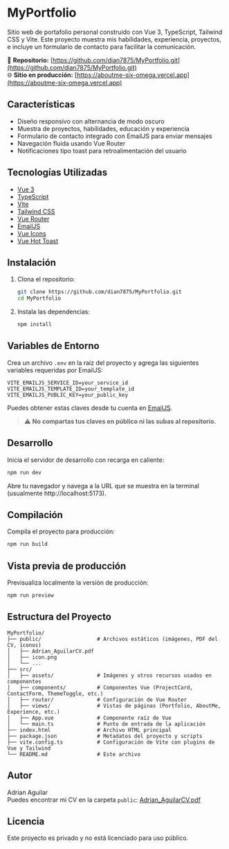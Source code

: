 # MyPortfolio

Sitio web de portafolio personal construido con Vue 3, TypeScript, Tailwind CSS y Vite. Este proyecto muestra mis habilidades, experiencia, proyectos, e incluye un formulario de contacto para facilitar la comunicación.

🔗 **Repositorio:** [https://github.com/dian7875/MyPortfolio.git](https://github.com/dian7875/MyPortfolio.git)  
🌐 **Sitio en producción:** [https://aboutme-six-omega.vercel.app](https://aboutme-six-omega.vercel.app)

## Características

- Diseño responsivo con alternancia de modo oscuro
- Muestra de proyectos, habilidades, educación y experiencia
- Formulario de contacto integrado con EmailJS para enviar mensajes
- Navegación fluida usando Vue Router
- Notificaciones tipo toast para retroalimentación del usuario

## Tecnologías Utilizadas

- [Vue 3](https://vuejs.org/)
- [TypeScript](https://www.typescriptlang.org/)
- [Vite](https://vitejs.dev/)
- [Tailwind CSS](https://tailwindcss.com/)
- [Vue Router](https://router.vuejs.org/)
- [EmailJS](https://www.emailjs.com/)
- [Vue Icons](https://github.com/kalimahapps/vue-icons)
- [Vue Hot Toast](https://github.com/steveyuowo/vue-hot-toast)

## Instalación

1. Clona el repositorio:

   ```bash
   git clone https://github.com/dian7875/MyPortfolio.git
   cd MyPortfolio
   ```

2. Instala las dependencias:

   ```bash
   npm install
   ```

## Variables de Entorno

Crea un archivo `.env` en la raíz del proyecto y agrega las siguientes variables requeridas por EmailJS:

```env
VITE_EMAILJS_SERVICE_ID=your_service_id
VITE_EMAILJS_TEMPLATE_ID=your_template_id
VITE_EMAILJS_PUBLIC_KEY=your_public_key
```

Puedes obtener estas claves desde tu cuenta en [EmailJS](https://www.emailjs.com/).

> ⚠️ **No compartas tus claves en público ni las subas al repositorio.**

## Desarrollo

Inicia el servidor de desarrollo con recarga en caliente:

```bash
npm run dev
```

Abre tu navegador y navega a la URL que se muestra en la terminal (usualmente http://localhost:5173).

## Compilación

Compila el proyecto para producción:

```bash
npm run build
```

## Vista previa de producción

Previsualiza localmente la versión de producción:

```bash
npm run preview
```

## Estructura del Proyecto

```
MyPortfolio/
├── public/                  # Archivos estáticos (imágenes, PDF del CV, íconos)
│   ├── Adrian_AguilarCV.pdf
│   ├── icon.png
│   └── ...
├── src/
│   ├── assets/              # Imágenes y otros recursos usados en componentes
│   ├── components/          # Componentes Vue (ProjectCard, ContactForm, ThemeToggle, etc.)
│   ├── router/              # Configuración de Vue Router
│   ├── views/               # Vistas de páginas (Portfolio, AboutMe, Experience, etc.)
│   ├── App.vue              # Componente raíz de Vue
│   └── main.ts              # Punto de entrada de la aplicación
├── index.html               # Archivo HTML principal
├── package.json             # Metadatos del proyecto y scripts
├── vite.config.ts           # Configuración de Vite con plugins de Vue y Tailwind
└── README.md                # Este archivo
```

## Autor

Adrian Aguilar  
Puedes encontrar mi CV en la carpeta `public`: [Adrian_AguilarCV.pdf](public/Adrian_AguilarCV.pdf)

## Licencia

Este proyecto es privado y no está licenciado para uso público.
